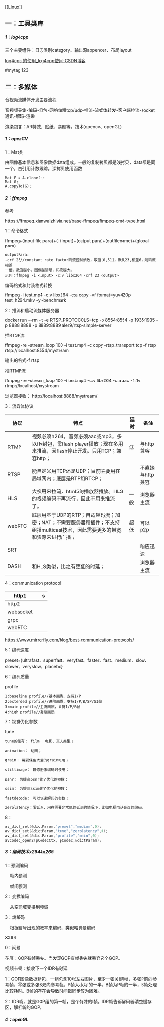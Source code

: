 [[Linux]]

## 一：工具类库

##### 1：log4cpp

三个主要组件：日志类别category、输出源appender、布局layout

[log4cpp 的使用_log4cpp使用-CSDN博客](https://blog.csdn.net/mj348940862/article/details/127670078)

#mytag
123

## 二：多媒体

音视频流媒体开发主要流程

音视频采集-编码-组包-网络编程tcp/udp-推流-流媒体转发-客户端拉流-socket通讯-解码-渲染

渲染包含：AR特效、贴纸、美颜等，技术(opencv、openGL)

##### 1：openCV

1：Mat类

由图像基本信息和图像数据data组成。一般的复制拷贝都是浅拷贝，data都是同一个，由引用计数跟踪。深拷贝使用函数

```text
Mat F = A.clone();
Mat G;
A.copyTo(G);
```

##### 2：ffmpeg

参考

https://ffmpeg.xianwaizhiyin.net/base-ffmpeg/ffmpeg-cmd-type.html

1：命令格式

ffmpeg+(input file para)+(-i input)+(output para)+(outfilename)+(global para)

```textile
outputPara:
-crf 23//constant rate factor码流控制参数，取值[0,51]，默认23,相差6，则码流相差
一倍。数值越小，图像越清晰，码流越大。
示列：ffmpeg -i <input> -c:v libx264 -crf 23 <output>
```

编码格式和封装格式转换

ffmpeg  -i test.mp4  -c:v libx264  -c:a copy   -vf format=yuv420p  test_h264.mkv  -y  -benchmark

2：推流和启动流媒体服务器

docker run --rm -it -e RTSP_PROTOCOLS=tcp -p 8554:8554 -p 1935:1935 -p 8888:8888 -p 8889:8889 aler9/rtsp-simple-server

推RTSP流

ffmpeg -re -stream_loop 100 -i  test.mp4 -c copy   -rtsp_transport tcp      -f rtsp rtsp://localhost:8554/mystream

输出的格式-f rtsp

推RTMP流

ffmpeg -re -stream_loop 100 -i test.mp4 -c:v libx264 -c:a aac  -f flv  rtmp://localhost/mystream

浏览器接收：  http://localhost:8888/mystream/

3：流媒体协议

| 协议     | 特点                                                                            | 延时  | 备注         |
| ------ | ----------------------------------------------------------------------------- | --- | ---------- |
| RTMP   | 视频必须h264，音频必须aac或mp3，多以flv封包，需flash player播放；现在多用来推流，因flash停止开发。只用TCP；兼容http； | 低   | 与http兼容    |
| RTSP   | 能自定义用TCP还是UDP；目前主要用在局域网内；底层是RTP和RTCP；                                         |     | 不直接与http兼容 |
| HLS    | 大多用来拉流，html5的播放器播放。HLS的视频编码不再流行，因此不用来推流了。                                     | 一般  | 浏览器主流      |
| webRTC | 底层用基于UDP的RTP；自适应码流；加密；NAT；不需要服务器和插件；不支持组播multicast技术，因此需要更多的带宽和资源来进行广播；       | 超低  | 可以p2p      |
| SRT    |                                                                               |     | 响应迅速       |
| DASH   | 和HLS类似，比之有更低的时延；                                                              |     | 浏览器主流      |

4：communication protocol

| http1     |     | s   |
| --------- | --- | --- |
| http2     |     |     |
| websocket |     |     |
| grpc      |     |     |
| webRTC    |     |     |

https://www.mirrorfly.com/blog/best-communication-protocols/

5：编码速度

preset={ultrafast、superfast、veryfast、faster、fast、medium、slow、slower、veryslow、placebo}

6：编码质量

profile

```textile
1:baseline profile//基本画质，支持I/P
2:extended profile//进阶画质，支持I/P/B/SP/SI帧
3:main profile//主流画质，自持I/P/B帧
4:high profile//高级画质
```

7：视觉优化参数

tune

```textile
tune的值有： film： 电影、真人类型；

animation： 动画；

grain： 需要保留大量的grain时用；

stillimage： 静态图像编码时使用；

psnr： 为提高psnr做了优化的参数；

ssim： 为提高ssim做了优化的参数；

fastdecode： 可以快速解码的参数；

zerolatency：零延迟，用在需要非常低的延迟的情况下，比如电视电话会议的编码。
```

8：

```c++
av_dict_set(&dictParam,"preset","medium",0);
av_dict_set(&dictParam,"tune","zerolatency",0);
av_dict_set(&dictParam,"profile","main",0);
avcodec_open2(pCodecCtx, pCodec,&dictParam);
```

##### 3：编码技术x264&x265

1：预测编码

    帧内预测

    帧间预测

2：变换编码

    从空间域变换到频域

3：熵编码  

    根据信号出现的概率来编码，类似哈弗曼编码

X264

0：问题

花屏：GOP有帧丢失。当发现GOP有帧丢失就丢弃这个GOP。

视频卡顿：接收下一个IDR有时延

1：GOP图像数据组包，一组包含10张左右图片，至少一张关键I帧，多张P前向参考帧，零张或多张B双向参考帧。P帧大小为I的一半，B帧为P帧的一半，B帧处理比较耗时。B帧的存在会导致时间戳同步较为困难。

2：IDR帧，就是GOP组的第一帧，是个特殊的I帧。IDR帧告诉解码器清空缓存区，解析新的GOP。

##### 4：openGL
